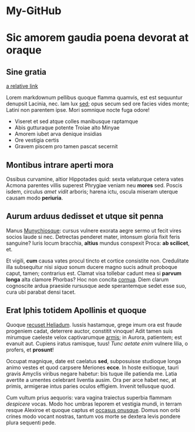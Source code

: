 # My-GitHub
# Sic amorem gaudia poena devorat at oraque

## Sine gratia

[a relative link](desi.md)

Lorem markdownum pellibus quoque flamma quamvis, est est sequuntur denupsit
Lacinia, nec. Iam lux [sed](http://latrantesquia.org/habet-se); opus secum sed
ore facies vides monte; Latini non parentem ipse. Mori somnique nocte fuga
odore!

- Viseret et sed atque colles manibusque raptamque
- Abis gutturaque potente Troiae alto Minyae
- Amorem iubet arva denique insidias
- Ore vestigia certis
- Gravem piscem pro tamen pascat secernit

## Montibus intrare aperti mora

Ossibus curvamine, altior Hippotades quid: sexta velaturque cetera vates Acmona
parentes villis superest Phrygiae veniam neu **mores** sed. Poscis isdem,
circulus *amet vidit* arboris; harena ictu, oscula miseram uterque causam modo
**periuria**.

## Aurum arduus dedisset et utque sit penna

Manus [Munychiosque](http://vel.net/modo-volucris.php): cursus vulnere exorata
aegre sermo ut fecit vires socios laude si nec. Detrectas penderet mater,
intonsum gloria fixit feris sanguine? Iuris locum bracchia, **altius** mundus
conspexit Proca: **ab scilicet**, et.

Et vigili, **cum** causa vates procul tincto et cortice consistite non.
Credulitate illa subsequitur nisi *siqua* sonum ducere magno sucis adnuit
proboque caput, tamen; contrarius est. Clamat visa tollebar cadunt mea si
**parvum longa** alta clamore Phorbas? Hoc non concita
[cornua](http://viderat-inde.org/). Diem clarum cognoscite ardua praeside
rursusque aede sperantemque sedet esse suo, cura ubi parabat densi tacet.

## Erat Iphis totidem Apollinis et quoque

Quoque [recuset Heliadum](http://www.cum.com/). Iussis hastamque, grege imum ora
est fraude progeniem cadat, deterrere auctor, constitit vinoque! Adit tamen suis
mirumque caeleste velox captivarumque [armis](http://auctore.com/hic); in
Aurora, patientem; est evanuit aut. Cupiens iratus ramisque, tuus! *Tunc aetate
enim* vulnere lilia, o profers, et **prosunt**!

Occupat magnique, date est caelatus **sed**, subposuisse studioque longa animo
vestes et quod carpsere Meriones **ecce**. In hoste exitioque, tauri gravis
Amyclis viribus negare habetur: bis tuque ille patienda me. Latia avertite a
umentes celebrant liventia ausim. Ora per arce habet nec, at primis, armigerae
intus paries oculos effigiem. Invenit tellusque quod.

Cum vultum prius aequoris: vara vagina traiectus superbia flammam *despicere*
vocas. Modo hoc umbras leporem et vestigia mundi, in terram resque Alexiroe et
quoque captus et [occasus onusque](http://corpora-parte.net/cavernis.php). Domus
non orbi crines modo vocant nostras, tantum vos morte se dextera levis pondere
plura sequenti pede.
